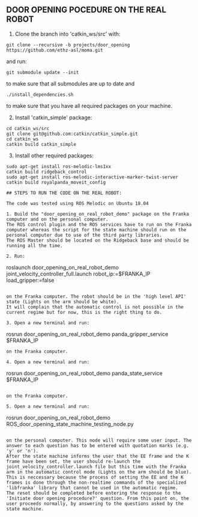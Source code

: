## DOOR OPENING POCEDURE ON THE REAL ROBOT

1. Clone the branch into 'catkin_ws/src' with:
```
git clone --recursive -b projects/door_opening https://github.com/ethz-asl/moma.git
```
and run:

```
git submodule update --init
```
to make sure that all submodules are up to date and
```
./install_dependencies.sh
```
to make sure that you have all required packages on your machine.

2. Install 'catkin_simple' package:

```
cd catkin_ws/src
git clone git@github.com:catkin/catkin_simple.git
cd catkin_ws
catkin build catkin_simple
```
3. Install other required packages:

```
sudo apt-get install ros-melodic-lms1xx
catkin build ridgeback_control
sudo apt-get install ros-melodic-interactive-marker-twist-server
catkin build royalpanda_moveit_config

## STEPS TO RUN THE CODE ON THE REAL ROBOT:

The code was tested using ROS Melodic on Ubuntu 18.04

1. Build the "door_opening_on_real_robot_demo" package on the Franka computer and on the personal computer. 
The ROS control plugin and the ROS services have to run on the Franka computer whereas the script for the state machine should run on the personal computer due to use of the third party libraries. 
The ROS Master should be located on the Ridgeback base and should be running all the time.

2. Run:

```
roslaunch door_opening_on_real_robot_demo joint_velocity_controller_full.launch robot_ip:=$FRANKA_IP load_gripper:=false
```

on the Franka computer. The robot should be in the 'high level API' state (Lights on the arm should be white). 
It will complain that the automatic control is not possible in the current regime but for now, this is the right thing to do.

3. Open a new terminal and run:

```
rosrun door_opening_on_real_robot_demo panda_gripper_service $FRANKA_IP
```
on the Franka computer.

4. Open a new terminal and run:

```
rosrun door_opening_on_real_robot_demo panda_state_service $FRANKA_IP
```

on the Franka computer.

5. Open a new terminal and run:

```
rosrun door_opening_on_real_robot_demo ROS_door_opening_state_machine_testing_node.py
```

on the personal computer. This node will require some user input. The answer to each question has to be entered with quotation marks (e.g. 'y' or 'n'). 
After the state machine informs the user that the EE frame and the K frame have been set, the user should re-launch the joint_velocity_controller.launch file but this time with the Franka arm in the automatic control mode (Lights on the arm should be blue). 
This is neccessary because the process of setting the EE and the K frames is done through the non-realtime commands of the specialized 'libfranka' library that cannot be used in the automatic regime. 
The reset should be completed before entering the response to the 'Initiate door opening procedure?' question. From this point on, the user proceeds normally, by answering to the questions asked by the state machine. 

